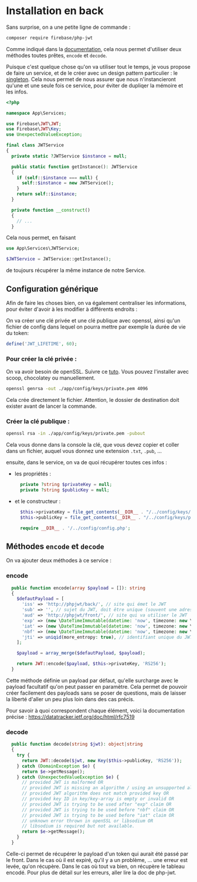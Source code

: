 # Installation en back

Sans surprise, on a une petite ligne de commande : 

```bash
composer require firebase/php-jwt
```

Comme indiqué dans la [documentation](https://github.com/firebase/php-jwt), cela nous permet d'utiliser deux méthodes toutes prêtes, `encode` et `decode`.

Puisque c'est quelque chose qu'on va utiliser tout le temps, je vous propose de faire un service, et de le créer avec un design pattern particulier : le [singleton](https://refactoring.guru/fr/design-patterns/singleton). Cela nous permet de nous assurer que nous n'instancieront qu'une et une seule fois ce service, pour éviter de dupliqer la mémoire et les infos.

```php
<?php

namespace App\Services;

use Firebase\JWT\JWT;
use Firebase\JWT\Key;
use UnexpectedValueException;

final class JWTService
{
  private static ?JWTService $instance = null;

  public static function getInstance(): JWTService
  {
    if (self::$instance === null) {
      self::$instance = new JWTService();
    }
    return self::$instance;
  }

  private function __construct()
  {
    // ...
  }
  ```

Cela nous permet, en faisant 
```php
use App\Services\JWTService;

$JWTService = JWTService::getInstance();
```

de toujours récupérer la même instance de notre Service.

## Configuration générique
Afin de faire les choses bien, on va également centraliser les informations, pour éviter d'avoir à les modifier à différents endroits :

On va créer une clé privée et une clé publique avec openssl, ainsi qu'un fichier de config dans lequel on pourra mettre par exemple la durée de vie du token: 
```php
define('JWT_LIFETIME', 60);
```

### Pour créer la clé privée : 

On va avoir besoin de openSSL. Suivre ce [tuto](https://geekchamp.com/how-to-update-openssl-windows-11/). Vous pouvez l'installer avec scoop, chocolatey ou manuellement.

```bash
openssl genrsa -out ./app/config/keys/private.pem 4096
```
Cela crée directement le fichier. Attention, le dossier de destination doit exister avant de lancer la commande.

### Créer la clé publique :
```bash
openssl rsa -in ./app/config/keys/private.pem -pubout
```
Cela vous donne dans la console la clé, que vous devez copier et coller dans un fichier, auquel vous donnez une extension `.txt`, `.pub`, ...

ensuite, dans le service, on va de quoi récupérer toutes ces infos : 
- les propriétés : 
  ```php
    private ?string $privateKey = null;
    private ?string $publicKey = null;
  ```
- et le constructeur :
  ```php
    $this->privateKey = file_get_contents(__DIR__ . "/../config/keys/private.pem");
    $this->publicKey = file_get_contents(__DIR__ . "/../config/keys/public.pub");

    require __DIR__ . '/../config/config.php';
  ```

## Méthodes `encode` et `decode`
On va ajouter deux méthodes à ce service :

### encode

```php
  public function encode(array $payload = []): string
  {
    $defautPayload = [
      'iss' => 'http://phpjwt/back/', // site qui émet le JWT
      'sub' => '', // sujet du JWT, doit être unique (souvent une adresse email)
      'aud' => 'http://phpjwt/front/', // site qui va utiliser le JWT
      'exp' => (new \DateTimeImmutable(datetime: 'now', timezone: new \DateTimeZone('Europe/Paris')))->modify('+' . JWT_LIFETIME . ' second')->getTimestamp(), // date d'expiration
      'iat' => (new \DateTimeImmutable(datetime: 'now', timezone: new \DateTimeZone('Europe/Paris')))->getTimestamp(), // date de création
      'nbf' => (new \DateTimeImmutable(datetime: 'now', timezone: new \DateTimeZone('Europe/Paris')))->getTimestamp(), // date de début de validité (pour différer l'utilisation du token à plus tard)
      'jti' => uniqid(more_entropy: true), // identifiant unique du JWT
    ];

    $payload = array_merge($defautPayload, $payload);

    return JWT::encode($payload, $this->privateKey, 'RS256');
  }
```

Cette méthode définie un payload par défaut, qu'elle surcharge avec le payload facultatif qu'on peut passer en paramètre. Cela permet de pouvoir créer facilement des payloads sans se poser de questions, mais de laisser la liberté d'aller un peu plus loin dans des cas précis.

Pour savoir à quoi correspondent chaque élément, voici la documentation précise : https://datatracker.ietf.org/doc/html/rfc7519

### decode

```php
  public function decode(string $jwt): object|string
  {
    try {
      return JWT::decode($jwt, new Key($this->publicKey, 'RS256'));
    } catch (DomainException $e) {
      return $e->getMessage();
    } catch (UnexpectedValueException $e) {
      // provided JWT is malformed OR
      // provided JWT is missing an algorithm / using an unsupported algorithm OR
      // provided JWT algorithm does not match provided key OR
      // provided key ID in key/key-array is empty or invalid OR
      // provided JWT is trying to be used after "exp" claim OR
      // provided JWT is trying to be used before "nbf" claim OR
      // provided JWT is trying to be used before "iat" claim OR
      // unknown error thrown in openSSL or libsodium OR
      // libsodium is required but not available.
      return $e->getMessage();
    }
  }
```

Celle-ci permet de récupérer le payload d'un token qui aurait été passé par le front. Dans le cas où il est expiré, qu'il y a un problème, ... une erreur est levée, qu'on récupère. Dans le cas où tout va bien, on récupère le tableau encodé. Pour plus de détail sur les erreurs, aller lire la doc de php-jwt. 

